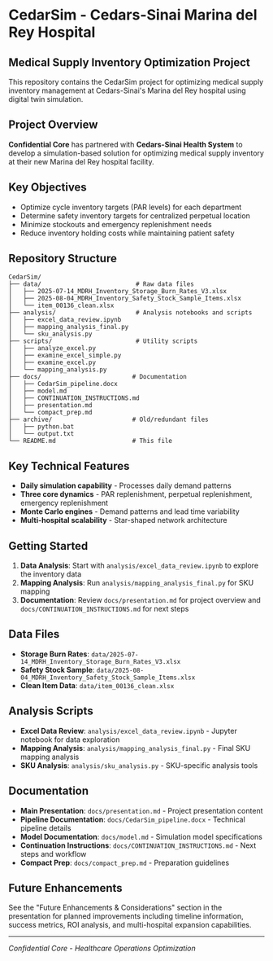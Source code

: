 # CedarSim - Cedars-Sinai Marina del Rey Hospital
## Medical Supply Inventory Optimization Project

This repository contains the CedarSim project for optimizing medical supply inventory management at Cedars-Sinai's Marina del Rey hospital using digital twin simulation.

## Project Overview

**Confidential Core** has partnered with **Cedars-Sinai Health System** to develop a simulation-based solution for optimizing medical supply inventory at their new Marina del Rey hospital facility.

## Key Objectives

- Optimize cycle inventory targets (PAR levels) for each department
- Determine safety inventory targets for centralized perpetual location
- Minimize stockouts and emergency replenishment needs
- Reduce inventory holding costs while maintaining patient safety

## Repository Structure

```
CedarSim/
├── data/                          # Raw data files
│   ├── 2025-07-14_MDRH_Inventory_Storage_Burn_Rates_V3.xlsx
│   ├── 2025-08-04_MDRH_Inventory_Safety_Stock_Sample_Items.xlsx
│   └── item_00136_clean.xlsx
├── analysis/                      # Analysis notebooks and scripts
│   ├── excel_data_review.ipynb
│   ├── mapping_analysis_final.py
│   └── sku_analysis.py
├── scripts/                       # Utility scripts
│   ├── analyze_excel.py
│   ├── examine_excel_simple.py
│   ├── examine_excel.py
│   └── mapping_analysis.py
├── docs/                         # Documentation
│   ├── CedarSim_pipeline.docx
│   ├── model.md
│   ├── CONTINUATION_INSTRUCTIONS.md
│   ├── presentation.md
│   └── compact_prep.md
├── archive/                      # Old/redundant files
│   ├── python.bat
│   └── output.txt
└── README.md                     # This file
```

## Key Technical Features

- **Daily simulation capability** - Processes daily demand patterns
- **Three core dynamics** - PAR replenishment, perpetual replenishment, emergency replenishment
- **Monte Carlo engines** - Demand patterns and lead time variability
- **Multi-hospital scalability** - Star-shaped network architecture

## Getting Started

1. **Data Analysis**: Start with `analysis/excel_data_review.ipynb` to explore the inventory data
2. **Mapping Analysis**: Run `analysis/mapping_analysis_final.py` for SKU mapping
3. **Documentation**: Review `docs/presentation.md` for project overview and `docs/CONTINUATION_INSTRUCTIONS.md` for next steps

## Data Files

- **Storage Burn Rates**: `data/2025-07-14_MDRH_Inventory_Storage_Burn_Rates_V3.xlsx`
- **Safety Stock Sample**: `data/2025-08-04_MDRH_Inventory_Safety_Stock_Sample_Items.xlsx`
- **Clean Item Data**: `data/item_00136_clean.xlsx`

## Analysis Scripts

- **Excel Data Review**: `analysis/excel_data_review.ipynb` - Jupyter notebook for data exploration
- **Mapping Analysis**: `analysis/mapping_analysis_final.py` - Final SKU mapping analysis
- **SKU Analysis**: `analysis/sku_analysis.py` - SKU-specific analysis tools

## Documentation

- **Main Presentation**: `docs/presentation.md` - Project presentation content
- **Pipeline Documentation**: `docs/CedarSim_pipeline.docx` - Technical pipeline details
- **Model Documentation**: `docs/model.md` - Simulation model specifications
- **Continuation Instructions**: `docs/CONTINUATION_INSTRUCTIONS.md` - Next steps and workflow
- **Compact Prep**: `docs/compact_prep.md` - Preparation guidelines

## Future Enhancements

See the "Future Enhancements & Considerations" section in the presentation for planned improvements including timeline information, success metrics, ROI analysis, and multi-hospital expansion capabilities.

---

*Confidential Core - Healthcare Operations Optimization*

